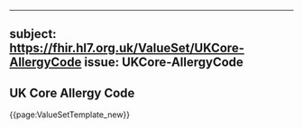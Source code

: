 
---
subject: https://fhir.hl7.org.uk/ValueSet/UKCore-AllergyCode
issue: UKCore-AllergyCode
---
## UK Core Allergy Code

{{page:ValueSetTemplate_new}}
    
